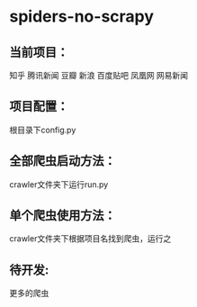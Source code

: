 # spiders-no-scrapy

## **当前项目：**
知乎 腾讯新闻 豆瓣 新浪 百度贴吧 凤凰网 网易新闻

## **项目配置：**
根目录下config.py

## **全部爬虫启动方法：**
crawler文件夹下运行run.py

## **单个爬虫使用方法：**
crawler文件夹下根据项目名找到爬虫，运行之

## **待开发:**
更多的爬虫